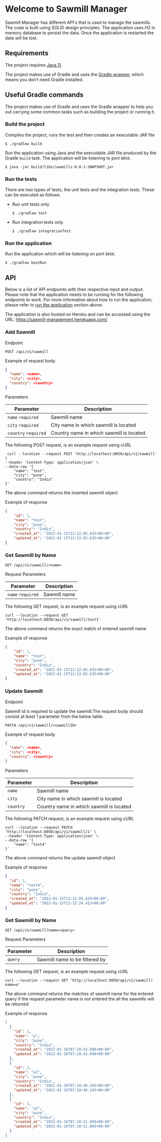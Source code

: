 # Welcome to Sawmill Manager

Sawmill Manager has different API's that is used to manage the sawmills.
The code is built using SOLID design principles.
The application uses H2 in memory database to persist the data. Once the application is restarted the data will be lost.

## Requirements

The project requires [Java 11](https://www.oracle.com/java/technologies/downloads/#java11).

The project makes use of Gradle and uses
the [Gradle wrapper](https://docs.gradle.org/current/userguide/gradle_wrapper.html), which means you don't need Gradle
installed.

## Useful Gradle commands

The project makes use of Gradle and uses the Gradle wrapper to help you out carrying some common tasks such as building
the project or running it.

### Build the project

Compiles the project, runs the test and then creates an executable JAR file

```console
$ ./gradlew build
```

Run the application using Java and the executable JAR file produced by the Gradle `build` task. The application will be
listening to port `8050`.

```console
$ java -jar build/libs/sawmills-0.0.1-SNAPSHOT.jar
```

### Run the tests

There are two types of tests, the unit tests and the integration tests. These can be executed as follows.

- Run unit tests only

  ```console
  $ ./gradlew test
  ```

- Run integration tests only

  ```console
  $ ./gradlew integrationTest
  ```

### Run the application

Run the application which will be listening on port `8050`.

```console
$ ./gradlew bootRun
```

## API

Below is a list of API endpoints with their respective input and output. Please note that the application needs to be
running for the following endpoints to work. For more information about how to run the application, please refer
to [run the application](#run-the-application) section above.

The application is also hosted on Heroku and can be accessed using the URL:
https://sawmill-management.herokuapp.com/

### Add Sawmill

Endpoint

```text
POST /api/v1/sawmill
```

Example of request body

```json
{
  "name": <name>,
  "city": <city>,
  "country": <country>
}
```

Parameters

| Parameter            | Description                              |
|----------------------|------------------------------------------|
| `name` `required`    | Sawmill name                             |
| `city`  `required`   | City name in which sawmill is located    |
| `country` `required` | Country name in which sawmill is located |


The following POST request, is an example request using cURL

```console
 curl --location --request POST 'http://localhost:8050/api/v1/sawmill' \
--header 'Content-Type: application/json' \
--data-raw '{
    "name": "test",
    "city": "pune",
    "country": "India"
}'
```
The above command returns the inserted sawmill object

Example of response

```json
{
    "id": 1,
    "name": "test",
    "city": "pune",
    "country": "India",
    "created_at": "2022-01-15T13:12:05.635+00:00",
    "updated_at": "2022-01-15T13:12:05.635+00:00"
}
```

### Get Sawmill by Name

```text
GET /api/v1/sawmill/<name>
```

Request Parameters

| Parameter            | Description                              |
|----------------------|------------------------------------------|
| `name` `required`    | Sawmill name                             |

The following GET request, is an example request using cURL

```console
curl --location --request GET 'http://localhost:8050/api/v1/sawmill/test1'
```

The above command returns the exact match of entered sawmill name

Example of response

```json
{
    "id": 1,
    "name": "test",
    "city": "pune",
    "country": "India",
    "created_at": "2022-01-15T13:12:05.635+00:00",
    "updated_at": "2022-01-15T13:12:05.635+00:00"
}
```

### Update Sawmill

Endpoint

Sawmill id is required to update the sawmill.The request body should consist at least 1 parameter from the below table.

```text
PATCH /api/v1/sawmill/<sawmillID>
```

Example of request body

```json
{
  "name": <name>,
  "city": <city>,
  "country": <country>
}
```

Parameters

| Parameter | Description                              |
|----------|------------------------------------------|
| `name`   | Sawmill name                             |
| `city`   | City name in which sawmill is located    |
| `country` | Country name in which sawmill is located |


The following PATCH request, is an example request using cURL

```console
curl --location --request PATCH 'http://localhost:8050/api/v1/sawmill/1' \
--header 'Content-Type: application/json' \
--data-raw '{
    "name": "test4"
}'
```
The above command returns the update sawmill object

Example of response

```json
{
  "id": 1,
  "name": "test4",
  "city": "pune",
  "country": "India",
  "created_at": "2022-01-15T13:12:05.635+00:00",
  "updated_at": "2022-01-15T13:12:24.413+00:00"
}
```

### Get Sawmill by Name

```text
GET /api/v1/sawmill?name=<query>
```

Request Parameters

| Parameter | Description                    |
|-----------|--------------------------------|
| `query`   | Sawmill name to be filtered by |

The following GET request, is an example request using cURL

```console
curl --location --request GET 'http://localhost:8050/api/v1/sawmill?name=a'
```

The above command returns the matches of sawmill name for the entered query 
if the request parameter name is not entered the all the sawmills will be returned

Example of response

```json
[
  {
    "id": 1,
    "name": "a",
    "city": "pune",
    "country": "India",
    "created_at": "2022-01-16T07:10:42.608+00:00",
    "updated_at": "2022-01-16T07:10:42.608+00:00"
  },
  {
    "id": 2,
    "name": "a2",
    "city": "pune",
    "country": "India",
    "created_at": "2022-01-16T07:10:46.245+00:00",
    "updated_at": "2022-01-16T07:10:46.245+00:00"
  },
  {
    "id": 3,
    "name": "a3",
    "city": "pune",
    "country": "India",
    "created_at": "2022-01-16T07:10:51.869+00:00",
    "updated_at": "2022-01-16T07:10:51.869+00:00"
  }
]
```
